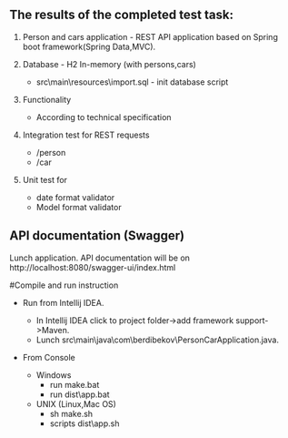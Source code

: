 
 The results of the completed test task:
 -
 1. Person and cars application - REST API application based on Spring boot framework(Spring Data,MVC).
   
 1. Database - H2 In-memory (with persons,cars)
    - src\main\resources\import.sql - init database script    
 1. Functionality 
    - According to technical specification
    
 1. Integration test for REST requests
    - /person 
    - /car
 
 1. Unit test for 
    - date format validator
    - Model format validator
 
  
 API documentation (Swagger)  
 -
 Lunch application. API documentation will be on http://localhost:8080/swagger-ui/index.html
 
#Compile and run instruction


- Run from Intellij IDEA.
    - In Intellij IDEA click to project folder->add framework support->Maven.
    - Lunch src\main\java\com\berdibekov\PersonCarApplication.java.

- From Console 
    - Windows
        - run make.bat
        - run dist\app.bat
    - UNIX (Linux,Mac OS)     
        - sh make.sh
        - scripts dist\app.sh
 
